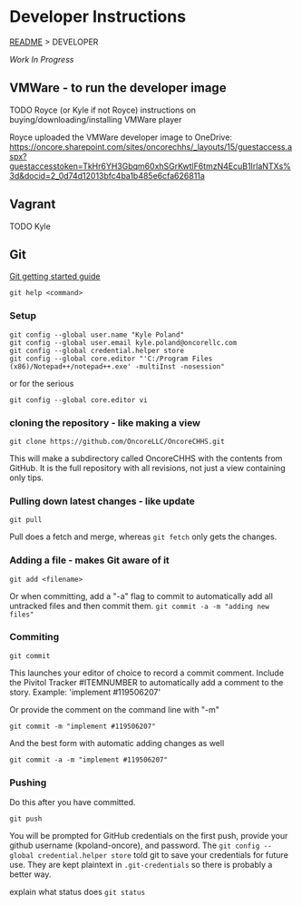 # Developer Instructions
[README](README.md) > DEVELOPER

_Work In Progress_

## VMWare - to run the developer image
TODO Royce (or Kyle if not Royce) instructions on buying/downloading/installing VMWare player

Royce uploaded the VMWare developer image to OneDrive: https://oncore.sharepoint.com/sites/oncorechhs/_layouts/15/guestaccess.aspx?guestaccesstoken=TkHr6YH3Gbqm60xhSGrKwtlF6tmzN4EcuB1IrlaNTXs%3d&docid=2_0d74d12013bfc4ba1b485e6cfa626811a

## Vagrant
TODO Kyle

## Git
[Git getting started guide](https://git-scm.com/book/en/v2/Getting-Started-The-Command-Line)

```git help <command>```

### Setup
```
git config --global user.name "Kyle Poland"
git config --global user.email kyle.poland@oncorellc.com
git config --global credential.helper store
git config --global core.editor "'C:/Program Files (x86)/Notepad++/notepad++.exe' -multiInst -nosession"
```
or for the serious
```
git config --global core.editor vi
```

### cloning the repository - like making a view
```
git clone https://github.com/OncoreLLC/OncoreCHHS.git
```
This will make a subdirectory called OncoreCHHS with the contents from GitHub. It is the full repository with all revisions, not just a view containing only tips.

### Pulling down latest changes - like update
```
git pull
```

Pull does a fetch and merge, whereas `git fetch` only gets the changes.

### Adding a file - makes Git aware of it
```
git add <filename>
```
Or when committing, add a "-a" flag to commit to automatically add all untracked files and then commit them.
```git commit -a -m "adding new files"```

### Commiting
```
git commit
```
This launches your editor of choice to record a commit comment. Include the Pivitol Tracker #ITEMNUMBER to automatically add a comment to the story.
Example: 'implement #119506207'

Or provide the comment on the command line with "-m"
```
git commit -m "implement #119506207"
```
And the best form with automatic adding changes as well
```
git commit -a -m "implement #119506207"
```

### Pushing
Do this after you have committed.
```
git push
```
You will be prompted for GitHub credentials on the first push, provide your github username (kpoland-oncore), and password. The `git config --global credential.helper store` told git to save your credentials for future use.  They are kept plaintext in `.git-credentials` so there is probably a better way.

explain what status does
```git status```